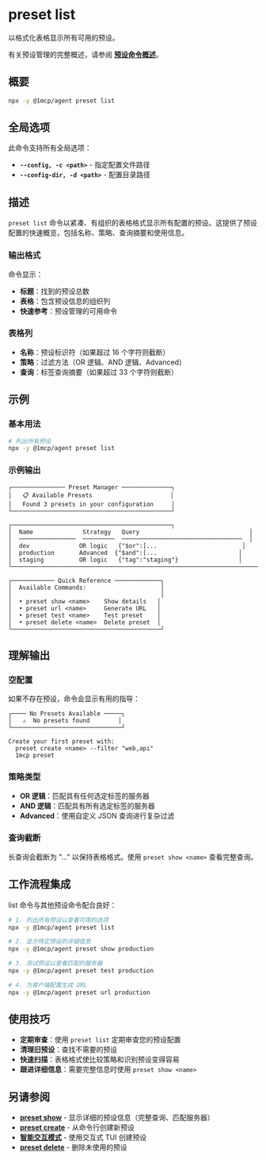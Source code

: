 # preset list

以格式化表格显示所有可用的预设。

有关预设管理的完整概述，请参阅 **[预设命令概述](./index)**。

## 概要

```bash
npx -y @1mcp/agent preset list
```

## 全局选项

此命令支持所有全局选项：

- **`--config, -c <path>`** - 指定配置文件路径
- **`--config-dir, -d <path>`** - 配置目录路径

## 描述

`preset list` 命令以紧凑、有组织的表格格式显示所有配置的预设。这提供了预设配置的快速概览，包括名称、策略、查询摘要和使用信息。

### 输出格式

命令显示：

- **标题**：找到的预设总数
- **表格**：包含预设信息的组织列
- **快速参考**：预设管理的可用命令

### 表格列

- **名称**：预设标识符（如果超过 16 个字符则截断）
- **策略**：过滤方法（OR 逻辑、AND 逻辑、Advanced）
- **查询**：标签查询摘要（如果超过 33 个字符则截断）

## 示例

### 基本用法

```bash
# 列出所有预设
npx -y @1mcp/agent preset list
```

### 示例输出

```
┌─────────────── Preset Manager ──────────────┐
│   📋 Available Presets                      │
│   Found 3 presets in your configuration     │
└─────────────────────────────────────────────┘

┌─────────────────────────────────────────────┐
│  Name              Strategy   Query                               │
│  ────────────────  ─────────  ──────────────────────────────────  │
│  dev              OR logic   {"$or":[...                        │
│  production       Advanced  {"$and":[...                       │
│  staging          OR logic   {"tag":"staging"}                 │
└─────────────────────────────────────────────────────────────────────────────┘

┌──────────── Quick Reference ─────────────┐
│  Available Commands:                     │
│                                          │
│  • preset show <name>    Show details   │
│  • preset url <name>     Generate URL   │
│  • preset test <name>    Test preset    │
│  • preset delete <name>  Delete preset  │
└──────────────────────────────────────────┘
```

## 理解输出

### 空配置

如果不存在预设，命令会显示有用的指导：

```
┌──── No Presets Available ─────┐
│   ⚠️  No presets found        │
└───────────────────────────────┘

Create your first preset with:
  preset create <name> --filter "web,api"
  1mcp preset
```

### 策略类型

- **OR 逻辑**：匹配具有任何选定标签的服务器
- **AND 逻辑**：匹配具有所有选定标签的服务器
- **Advanced**：使用自定义 JSON 查询进行复杂过滤

### 查询截断

长查询会截断为 "..." 以保持表格格式。使用 `preset show <name>` 查看完整查询。

## 工作流程集成

list 命令与其他预设命令配合良好：

```bash
# 1. 列出所有预设以查看可用的选项
npx -y @1mcp/agent preset list

# 2. 显示特定预设的详细信息
npx -y @1mcp/agent preset show production

# 3. 测试预设以查看匹配的服务器
npx -y @1mcp/agent preset test production

# 4. 为客户端配置生成 URL
npx -y @1mcp/agent preset url production
```

## 使用技巧

- **定期审查**：使用 `preset list` 定期审查您的预设配置
- **清理旧预设**：查找不需要的预设
- **快速扫描**：表格格式使比较策略和识别预设变得容易
- **跟进详细信息**：需要完整信息时使用 `preset show <name>`

## 另请参阅

- **[preset show](./show)** - 显示详细的预设信息（完整查询、匹配服务器）
- **[preset create](./create)** - 从命令行创建新预设
- **[智能交互模式](./)** - 使用交互式 TUI 创建预设
- **[preset delete](./delete)** - 删除未使用的预设
